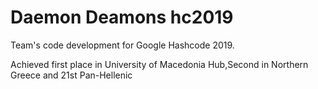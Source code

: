 # Daemon Deamons hc2019

Team's code development for Google Hashcode 2019.

Achieved first place in University of Macedonia Hub,Second in Northern Greece and 21st Pan-Hellenic
